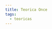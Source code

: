 ```yaml
---
title: Teorica Once
tags: 
  - teoricas
---
```


<!--
## Análisis de Datos
 Clase teórica de análisis de datos y agrupamiento de datos (clustering). Algoritmos, métricas, reducción de dimensionalidad.

 * :fontawesome-regular-file-pdf: [Slides](dataClustering2022.pdf) 
 
 ![type:video](https://www.youtube.com/embed/PoFKiwbi3sE)
 ![type:video](https://www.youtube.com/embed/afSaiBsfClE)

## Material de lectura y consulta

  * :fontawesome-regular-file-pdf: [Jain AK, Murty MN, Flynn PJ (1999) Data clustering: a review.](jain_99_dataclustering.pdf)
  * :material-wikipedia: Cluster Analysis [Wikipedia](https://en.wikipedia.org/wiki/Cluster_analysis)
  * :material-wikipedia: K-means Clustering [Wikipedia](https://en.wikipedia.org/wiki/K-means_clustering)
  * :octicons-book-16: [Witten IH, Frank E, Hall MA (2011) Data Mining: Practical Machine Learning Tools and Techniques, 3rd Edition.](https://www.sciencedirect.com/book/9780123748560/data-mining-practical-machine-learning-tools-and-techniques)
-->